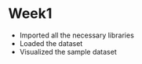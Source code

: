 # Week1
- Imported all the necessary libraries
- Loaded the dataset
- Visualized the sample dataset
